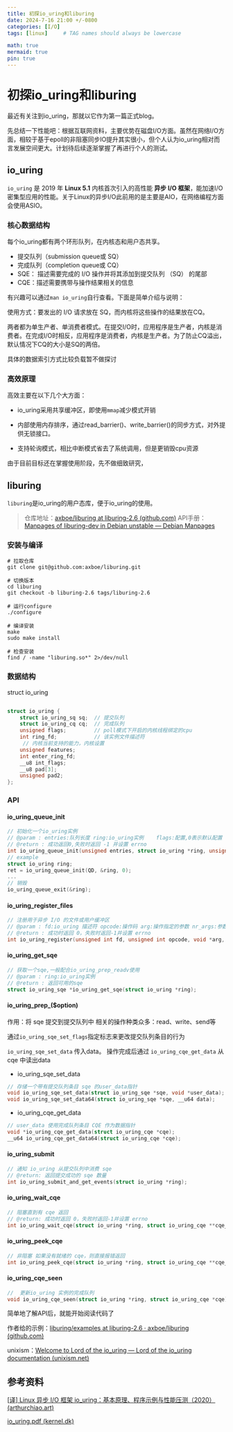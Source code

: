 ```yaml
---
title: 初探io_uring和liburing
date: 2024-7-16 21:00 +/-0800
categories: [I/O]
tags: [linux]     # TAG names should always be lowercase

math: true
mermaid: true
pin: true
---
```


# 初探io_uring和liburing

最近有关注到io_uring，那就以它作为第一篇正式blog。

先总结一下性能吧：根据互联网资料，主要优势在磁盘I/O方面。虽然在网络I/O方面，相较于基于epoll的非阻塞同步IO提升其实很小，但个人认为io_uring相对而言发展空间更大。计划待后续逐渐掌握了再进行个人的测试。



## io_uring

`io_uring` 是 2019 年 **Linux 5.1** 内核首次引入的高性能 **异步 I/O 框架**，能加速I/O密集型应用的性能。关于Linux的异步I/O此前用的是主要是AIO，在网络编程方面会使用ASIO。



### 核心数据结构

每个io_uring都有两个环形队列，在内核态和用户态共享。

* 提交队列（submission queue或 SQ）
* 完成队列（completion queue或 CQ）
* SQE： 描述需要完成的 I/O 操作并将其添加到提交队列 （SQ） 的尾部
* CQE：描述需要携带与操作结果相关的信息

有兴趣可以通过`man io_uring`自行查看。下面是简单介绍与说明：

使用方式：要发出的 I/O 请求放在 SQ，而内核将这些操作的结果放在CQ。

两者都为单生产者、单消费者模式。在提交I/O时，应用程序是生产者，内核是消费者。在完成I/O时相反，应用程序是消费者，内核是生产者。为了防止CQ溢出，默认情况下CQ的大小是SQ的两倍。

具体的数据索引方式比较负载暂不做探讨

### 高效原理

高效主要在以下几个大方面：

* io_uring采用共享缓冲区，即使用`mmap`减少模式开销

* 内部使用内存排序，通过read_barrier()、write_barrier()的同步方式，对外提供无锁接口。
* 支持轮询模式，相比中断模式省去了系统调用，但是更销毁cpu资源

由于目前目标还在掌握使用阶段，先不做细致研究，



## liburing

`liburing`是io_uring的用户态库，便于io_uring的使用。

> 仓库地址：[axboe/liburing at liburing-2.6 (github.com)](https://github.com/axboe/liburing/tree/liburing-2.6)
> API手册：[Manpages of liburing-dev in Debian unstable — Debian Manpages](https://manpages.debian.org/unstable/liburing-dev/index.html)

### 安装与编译

```shell
# 拉取仓库
git clone git@github.com:axboe/liburing.git

# 切换版本
cd liburing
git checkout -b liburing-2.6 tags/liburing-2.6

# 运行configure
./configure

# 编译安装
make
sudo make install

# 检查安装
find / -name "liburing.so*" 2>/dev/null
```



### 数据结构

struct io_uring

```c

struct io_uring {
	struct io_uring_sq sq;	// 提交队列
	struct io_uring_cq cq;	// 完成队列
	unsigned flags;			// poll模式下开启的内核线程绑定的cpu
	int ring_fd;			// 该实例文件描述符
	 // 内核当前支持的能力，内核设置
	unsigned features;
	int enter_ring_fd;
	__u8 int_flags;
	__u8 pad[3];
	unsigned pad2;
};
```

### API

#### io_uring_queue_init

```c
// 初始化一个io_uring实例
// @param : entries:队列长度 ring:io_uring实例 	flags:配置,0表示默认配置
// @return : 成功返回0,失败时返回 -1 并设置 errno
int io_uring_queue_init(unsigned entries, struct io_uring *ring, unsigned flags);						
// example
struct io_uring ring;
ret = io_uring_queue_init(QD, &ring, 0);    
...
// 销毁
io_uring_queue_exit(&ring);
```



#### io_uring_register_files

```c
// 注册用于异步 I/O 的文件或用户缓冲区
// @param : fd:io_uring 描述符 opcode:操作码 arg:操作指定的参数 nr_args:参数数量
// @return : 成功时返回 0，失败时返回-1并设置 errno
int io_uring_register(unsigned int fd, unsigned int opcode, void *arg, unsigned int nr_args);
```



#### io_uring_get_sqe

```c
// 获取一个sqe,一般配合io_uring_prep_readv使用
// @param : ring:io_uring实例
// @return : 返回可用的sqe
struct io_uring_sqe *io_uring_get_sqe(struct io_uring *ring);

```



#### io_uring_prep_($option)

作用：将 sqe 提交到提交队列中
相关的操作种类众多：read、write、send等

通过`io_uring_sqe_set_flags`指定标志来更改提交队列条目的行为

`io_uring_sqe_set_data` 传入data。 操作完成后通过 `io_uring_cqe_get_data` 从 cqe 中读出data

*  io_uring_sqe_set_data

```c
// 存储一个带有提交队列条目 sqe 的user_data指针
void io_uring_sqe_set_data(struct io_uring_sqe *sqe, void *user_data);
void io_uring_sqe_set_data64(struct io_uring_sqe *sqe, __u64 data);
```

* io_uring_cqe_get_data

```c
// user_data 使用完成队列条目 CQE 作为数据指针
void *io_uring_cqe_get_data(struct io_uring_cqe *cqe);
__u64 io_uring_cqe_get_data64(struct io_uring_cqe *cqe);
```



#### io_uring_submit

```c
// 通知 io_uring 从提交队列中消费 sqe
// @return: 返回提交成功的 sqe 数量
int io_uring_submit_and_get_events(struct io_uring *ring);
```



#### io_uring_wait_cqe

```c
// 阻塞直到有 cqe 返回
// @return: 成功时返回 0，失败时返回-1并设置 errno
int io_uring_wait_cqe(struct io_uring *ring, struct io_uring_cqe **cqe_ptr);
```



#### io_uring_peek_cqe

```c
// 非阻塞 如果没有就绪的 cqe，则直接报错返回
int io_uring_peek_cqe(struct io_uring *ring, struct io_uring_cqe **cqe_ptr);
```



#### io_uring_cqe_seen

```c
//  更新io_uring 实例的完成队列
void io_uring_cqe_seen(struct io_uring *ring, struct io_uring_cqe *cqe);
```



简单地了解API后，就能开始阅读代码了

作者给的示例：[liburing/examples at liburing-2.6 · axboe/liburing (github.com)](https://github.com/axboe/liburing/tree/liburing-2.6/examples)

unixism：[Welcome to Lord of the io_uring — Lord of the io_uring documentation (unixism.net)](https://unixism.net/loti/)

## 参考资料

[[译\] Linux 异步 I/O 框架 io_uring：基本原理、程序示例与性能压测（2020） (arthurchiao.art)](https://arthurchiao.art/blog/intro-to-io-uring-zh/)

[io_uring.pdf (kernel.dk)](https://kernel.dk/io_uring.pdf)

